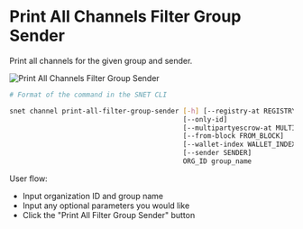 # Print All Channels Filter Group Sender

Print all channels for the given group and sender.

![Print All Channels Filter Group Sender](/assets/images/products/AIMarketplace/TUI/Screenshot2024-08-17at6.35.20PM.png)

```bash
# Format of the command in the SNET CLI

snet channel print-all-filter-group-sender [-h] [--registry-at REGISTRY_AT]
                                           [--only-id]
                                           [--multipartyescrow-at MULTIPARTYESCROW_AT]
                                           [--from-block FROM_BLOCK]
                                           [--wallet-index WALLET_INDEX]
                                           [--sender SENDER]
                                           ORG_ID group_name
```

User flow:

* Input organization ID and group name
* Input any optional parameters you would like
* Click the "Print All Filter Group Sender" button
